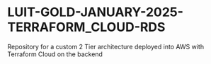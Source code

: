 # LUIT-GOLD-JANUARY-2025-TERRAFORM_CLOUD-RDS
Repository for a custom 2 Tier architecture deployed into AWS with Terraform Cloud on the backend

